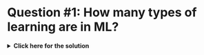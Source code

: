 <h1> Question  #1: How many types of learning are in ML?</h1>

</div>

<details>
  <summary><b>Click here for the solution</b></summary>
<br>
<div id="q1" class="collapse">
    
 |Types of Learning|Supervised|Unsupervised|Semi-supervised|Reinforcement Learning|
 |---|---|---|---|---| 
 | **Dataset**| Collection of labeled examples|Collection of unlabeled examples|Collection of both labeled and unlabaled examples|-|
 |**Goal** |To use the dataset to produce a model that takes a feature vector x as input and outputs information that allows deducing the label for this feature vector|To create a model that takes a feature vector x as input and either transforms it into another vector or into a value that can be used to solve a practical problem.|The same as the goal of the supervised learning, using many unlabeled examples can help the learning algorithm to find  or to produce a better model.|To learn a policy.|  
    
    
   Source: https://www.amazon.com/Hundred-Page-Machine-Learning-Book/dp/199957950X, p.1-3


</div>
</details>

